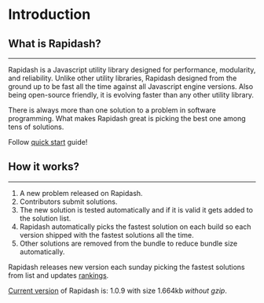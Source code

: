 # Introduction


## What is Rapidash?
___
Rapidash is a Javascript utility library designed for performance, modularity, and reliability. Unlike other utility libraries, Rapidash designed from the ground up to be fast all the time against all Javascript engine versions. Also being open-source friendly, it is evolving faster than any other utility library.

<p class="tip">
There is always more than one solution to a problem in software programming. 
What makes Rapidash great is picking the best one among tens of solutions.
</p>

Follow [quick start](quick-start.md) guide!

## How it works?
___
1. A new problem released on Rapidash.
2. Contributors submit solutions.
3. The new solution is tested automatically and if it is valid it gets added to the solution list.
3. Rapidash automatically picks the fastest solution on each build so each version shipped with the fastest solutions all the time.
4. Other solutions are removed from the bundle to reduce bundle size automatically.

<p class="tip">
Rapidash releases new version each sunday picking the fastest solutions from list and updates <a href="#/rankings">rankings</a>.
</p>



<a href="https://www.npmjs.com/package/rapidash" target="_blank">Current version</a> of Rapidash is: 1.0.9 with size 1.664kb *without gzip*.




